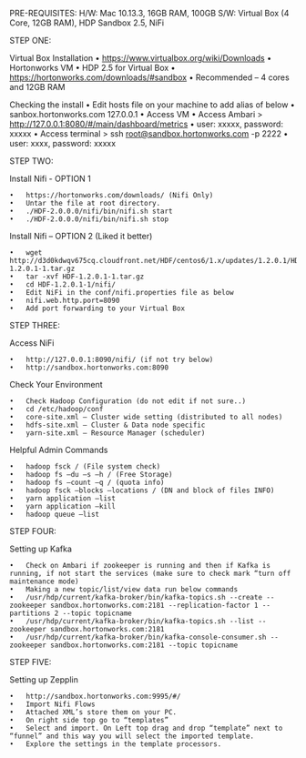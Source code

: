 PRE-REQUISITES: 
H/W: Mac 10.13.3, 16GB RAM, 100GB
S/W: Virtual Box (4 Core, 12GB RAM), HDP Sandbox 2.5, NiFi

STEP ONE:

Virtual Box Installation
	•	https://www.virtualbox.org/wiki/Downloads
	•	Hortonworks VM
	•	HDP 2.5 for Virtual Box
	•	https://hortonworks.com/downloads/#sandbox
	•	Recommended – 4 cores and 12GB RAM

Checking the install
	•	Edit hosts file on your machine to add alias of below
	•	sanbox.hortonworks.com 127.0.0.1
	•	Access VM
	•	Access Ambari >  http://127.0.0.1:8080/#/main/dashboard/metrics
	•	user: xxxxx, password: xxxxx
	•	Access terminal > ssh root@sandbox.hortonworks.com -p 2222
	•	user: xxxx, password: xxxxx
  
STEP TWO: 

Install Nifi - OPTION 1

	•	https://hortonworks.com/downloads/ (Nifi Only)
	•	Untar the file at root directory.
	•	./HDF-2.0.0.0/nifi/bin/nifi.sh start
	•	./HDF-2.0.0.0/nifi/bin/nifi.sh stop

Install Nifi – OPTION 2 (Liked it better)

	•	wget http://d3d0kdwqv675cq.cloudfront.net/HDF/centos6/1.x/updates/1.2.0.1/HDF-1.2.0.1-1.tar.gz
	•	tar -xvf HDF-1.2.0.1-1.tar.gz
	•	cd HDF-1.2.0.1-1/nifi/
	•	Edit NiFi in the conf/nifi.properties file as below
	•	nifi.web.http.port=8090
	•	Add port forwarding to your Virtual Box

STEP THREE:

Access NiFi

	•	http://127.0.0.1:8090/nifi/ (if not try below)
	•	http://sandbox.hortonworks.com:8090

Check Your Environment

	•	Check Hadoop Configuration (do not edit if not sure..)
	•	cd /etc/hadoop/conf
	•	core-site.xml – Cluster wide setting (distributed to all nodes)
	•	hdfs-site.xml – Cluster & Data node specific
	•	yarn-site.xml – Resource Manager (scheduler)

Helpful Admin Commands

	•	hadoop fsck / (File system check)
	•	hadoop fs –du –s –h / (Free Storage)
	•	hadoop fs –count –q / (quota info)
	•	hadoop fsck –blocks –locations / (DN and block of files INFO)
	•	yarn application –list
	•	yarn application –kill
	•	hadoop queue –list

STEP FOUR:

Setting up Kafka

	•	Check on Ambari if zookeeper is running and then if Kafka is running, if not start the services (make sure to check mark “turn off maintenance mode)
	•	Making a new topic/list/view data run below commands
	•	/usr/hdp/current/kafka-broker/bin/kafka-topics.sh --create --zookeeper sandbox.hortonworks.com:2181 --replication-factor 1 --partitions 2 --topic topicname
	•	/usr/hdp/current/kafka-broker/bin/kafka-topics.sh --list --zookeeper sandbox.hortonworks.com:2181
	•	/usr/hdp/current/kafka-broker/bin/kafka-console-consumer.sh --zookeeper sandbox.hortonworks.com:2181 --topic topicname

STEP FIVE:

Setting up Zepplin

	•	http://sandbox.hortonworks.com:9995/#/
	•	Import Nifi Flows
	•	Attached XML’s store them on your PC.
	•	On right side top go to “templates”
	•	Select and import. On Left top drag and drop “template” next to “funnel” and this way you will select the imported template.
	•	Explore the settings in the template processors.
